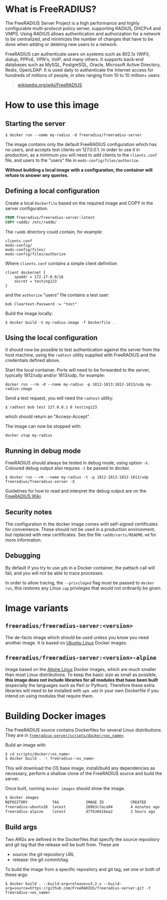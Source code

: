 # What is FreeRADIUS?

The FreeRADIUS Server Project is a high performance and highly
configurable multi-protocol policy server, supporting RADIUS, DHCPv4
and VMPS. Using RADIUS allows authentication and authorization for a network
to be centralized, and minimizes the number of changes that have to
be done when adding or deleting new users to a network.

FreeRADIUS can authenticate users on systems such as 802.1x
(WiFi), dialup, PPPoE, VPN's, VoIP, and many others.  It supports
back-end databases such as MySQL, PostgreSQL, Oracle, Microsoft
Active Directory, Redis, OpenLDAP. It is used daily to
authenticate the Internet access for hundreds of millions of
people, in sites ranging from 10 to 10 million+ users.

> [wikipedia.org/wiki/FreeRADIUS](https://en.wikipedia.org/wiki/FreeRADIUS)


# How to use this image

## Starting the server

```console
$ docker run --name my-radius -d freeradius/freeradius-server
```

The image contains only the default FreeRADIUS configuration which
has no users, and accepts test clients on 127.0.0.1. In order to
use it in production, as a minimum you will need to add clients to
the `clients.conf` file, and users to the "users" file in
`mods-config/files/authorize`.

**Without building a local image with a configuration, the
container will refuse to answer any queries.**


## Defining a local configuration

Create a local `Dockerfile` based on the required image and
COPY in the server configuration.

```Dockerfile
FROM freeradius/freeradius-server:latest
COPY raddb/ /etc/raddb/
```

The `raddb` directory could contain, for example:

```
clients.conf
mods-config/
mods-config/files/
mods-config/files/authorize
```

Where `clients.conf` contains a simple client definition

```
client dockernet {
	ipaddr = 172.17.0.0/16
	secret = testing123
}
```

and the `authorize` "users" file contains a test user:

```
bob	Cleartext-Password := "test"
```

Build the image locally:

```console
$ docker build -t my-radius-image -f Dockerfile .
```


## Using the local configuration

It should now be possible to test authentication against the
server from the host machine, using the `radtest` utility supplied
with FreeRADIUS and the credentials defined above.

Start the local container. Ports will need to be forwarded to the
server, typically 1812/udp and/or 1813/udp, for example:

```console
docker run --rm -d --name my-radius -p 1812-1813:1812-1813/udp my-radius-image
```

Send a test request, you will need the `radtest` utility:

```console
$ radtest bob test 127.0.0.1 0 testing123
```

which should return an "Access-Accept".

The image can now be stopped with:

```console
docker stop my-radius
```


## Running in debug mode

FreeRADIUS should always be tested in debug mode, using option
`-X`. Coloured debug output also requres `-t` be passed to docker.

```console
$ docker run --rm --name my-radius -t -p 1812-1813:1812-1813/udp freeradius/freeradius-server -X
```

Guidelines for how to read and interpret the debug output are on the
[FreeRADIUS Wiki](https://wiki.freeradius.org/radiusd-X).


## Security notes

The configuration in the docker image comes with self-signed
certificates for convenience. These should not be used in a
production environment, but replaced with new certificates. See
the file `raddb/certs/README.md` for more information.


## Debugging

By default if you try to use `gdb` in a Docker container, the
pattach call will fail, and you will not be able to trace
processes.

In order to allow tracing, the ``--privileged`` flag must be
passed to ``docker run``, this restores any Linux ``cap``
privileges that would not ordinarily be given.


# Image variants

## `freeradius/freeradius-server:<version>`

The de-facto image which should be used unless you know you need
another image. It is based on
[Ubuntu Linux](https://hub.docker.com/_/ubuntu/) Docker images.


## `freeradius/freeradius-server:<version>-alpine`

Image based on the [Alpine Linux](https://hub.docker.com/_/alpine/)
Docker images, which are much smaller than most Linux
distributions. To keep the basic size as small as possible, **this
image does not include libraries for all modules that have been
built** (especially the languages such as Perl or Python). Therefore
these extra libraries will need to be installed with `apk add` in
your own Dockerfile if you intend on using modules that require
them.


# Building Docker images

The FreeRADIUS source contains Dockerfiles for several Linux
distributions. They are in
[`freeradius-server/scripts/docker/<os_name>`](https://github.com/FreeRADIUS/freeradius-server/tree/v3.2.x/scripts/docker).

Build an image with

```bash
$ cd scripts/docker/<os_name>
$ docker build . -t freeradius-<os_name>
```

This will download the OS base image, install/build any dependencies
as necessary, perform a shallow clone of the FreeRADIUS source and
build the server.

Once built, running ``docker images`` should show the image.

```bash
$ docker images
REPOSITORY           TAG            IMAGE ID            CREATED             SIZE
freeradius-ubuntu16  latest         289b3c7aca94        4 minutes ago       218MB
freeradius-alpine    latest         d7fb3041bea2        2 hours ago         88.6MB
```


## Build args

Two ARGs are defined in the Dockerfiles that specify the source
repository and git tag that the release will be built from. These
are

- source: the git repository URL
- release: the git commit/tag

To build the image from a specific repository and git tag, set one
or both of these args:

```console
$ docker build . --build-arg=release=v3.2.x --build-arg=source=https://github.com/FreeRADIUS/freeradius-server.git -t freeradius-<os_name>
```
